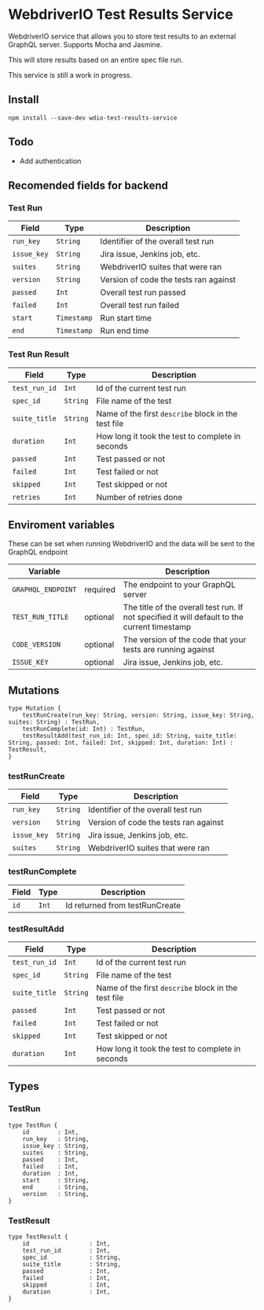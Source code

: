 # WebdriverIO Test Results Service

WebdriverIO service that allows you to store test results to an external GraphQL server. Supports Mocha and Jasmine.

This will store results based on an entire spec file run.

This service is still a work in progress.

## Install

```
npm install --save-dev wdio-test-results-service
```

## Todo
- Add authentication

## Recomended fields for backend

### Test Run

| Field       | Type        | Description                            |
| ------------|-------------|----------------------------------------|
| `run_key`   | `String`    | Identifier of the overall test run     |
| `issue_key` | `String`    | Jira issue, Jenkins job, etc.          |
| `suites`    | `String`    | WebdriverIO suites that were ran       |
| `version`   | `String`    | Version of code the tests ran against  |
| `passed`    | `Int`       | Overall test run passed                |
| `failed`    | `Int`       | Overall test run failed                |
| `start`     | `Timestamp` | Run start time                         |
| `end`       | `Timestamp` | Run end time                           |

### Test Run Result

| Field         | Type     | Description                                         |
| --------------|----------|-----------------------------------------------------|
| `test_run_id` | `Int`    | Id of the current test run                          |
| `spec_id`     | `String` | File name of the test                               |
| `suite_title` | `String` | Name of the first `describe` block in the test file |
| `duration`    | `Int`    | How long it took the test to complete in seconds    |
| `passed`      | `Int`    | Test passed or not                                  |
| `failed`      | `Int`    | Test failed or not                                  |
| `skipped`     | `Int`    | Test skipped or not                                 |
| `retries`     | `Int`    | Number of retries done                              |

## Enviroment variables

These can be set when running WebdriverIO and the data will be sent to the GraphQL endpoint

| Variable           |          | Description                                                                                  |
| -------------------|----------|----------------------------------------------------------------------------------------------|
| `GRAPHQL_ENDPOINT` | required | The endpoint to your GraphQL server                                                          |
| `TEST_RUN_TITLE`   | optional | The title of the overall test run. If not specified it will default to the current timestamp |
| `CODE_VERSION`     | optional | The version of the code that your tests are running against                                  |
| `ISSUE_KEY`        | optional | Jira issue, Jenkins job, etc.                                                                |

## Mutations

```
type Mutation {
	testRunCreate(run_key: String, version: String, issue_key: String, suites: String) : TestRun,
	testRunComplete(id: Int) : TestRun,
	testResultAdd(test_run_id: Int, spec_id: String, suite_title: String, passed: Int, failed: Int, skipped: Int, duration: Int) : TestResult,
}
```

### testRunCreate

| Field       | Type        | Description                            |
| ------------|-------------|----------------------------------------|
| `run_key`   | `String`    | Identifier of the overall test run     |
| `version`   | `String`    | Version of code the tests ran against  |
| `issue_key` | `String`    | Jira issue, Jenkins job, etc.          |
| `suites`    | `String`    | WebdriverIO suites that were ran       |

### testRunComplete

| Field   | Type  | Description                    |
| --------|-------|--------------------------------|
| `id`    | `Int` | Id returned from testRunCreate |

### testResultAdd

| Field         | Type     | Description                                         |
| --------------|----------|-----------------------------------------------------|
| `test_run_id` | `Int`    | Id of the current test run                          |
| `spec_id`     | `String` | File name of the test                               |
| `suite_title` | `String` | Name of the first `describe` block in the test file |
| `passed`      | `Int`    | Test passed or not                                  |
| `failed`      | `Int`    | Test failed or not                                  |
| `skipped`     | `Int`    | Test skipped or not                                 |
| `duration`    | `Int`    | How long it took the test to complete in seconds    |

## Types

### TestRun

```
type TestRun {
	id        : Int,
	run_key   : String,
	issue_key : String,
	suites    : String,
	passed    : Int,
	failed    : Int,
	duration  : Int,
	start     : String,
	end       : String,
	version   : String,
}
```

### TestResult

```
type TestResult {
	id                 : Int,
	test_run_id        : Int,
	spec_id            : String,
	suite_title        : String,
	passed             : Int,
	failed             : Int,
	skipped            : Int,
	duration           : Int,
}
```
